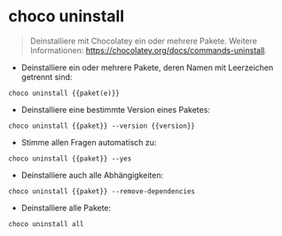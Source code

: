# choco uninstall

> Deinstalliere mit Chocolatey ein oder mehrere Pakete.
> Weitere Informationen: <https://chocolatey.org/docs/commands-uninstall>.

- Deinstalliere ein oder mehrere Pakete, deren Namen mit Leerzeichen getrennt sind:

`choco uninstall {{paket(e)}}`

- Deinstalliere eine bestimmte Version eines Paketes:

`choco uninstall {{paket}} --version {{version}}`

- Stimme allen Fragen automatisch zu:

`choco uninstall {{paket}} --yes`

- Deinstalliere auch alle Abhängigkeiten:

`choco uninstall {{paket}} --remove-dependencies`

- Deinstalliere alle Pakete:

`choco uninstall all`
